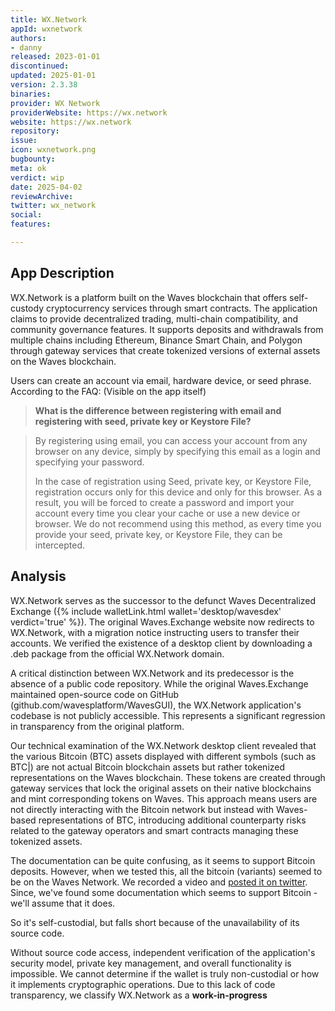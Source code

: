 ```yaml
---
title: WX.Network
appId: wxnetwork
authors:
- danny
released: 2023-01-01
discontinued: 
updated: 2025-01-01
version: 2.3.38
binaries: 
provider: WX Network
providerWebsite: https://wx.network
website: https://wx.network
repository: 
issue: 
icon: wxnetwork.png
bugbounty: 
meta: ok
verdict: wip
date: 2025-04-02
reviewArchive: 
twitter: wx_network
social: 
features: 

---
```


## App Description

WX.Network is a platform built on the Waves blockchain that offers self-custody cryptocurrency services through smart contracts. The application claims to provide decentralized trading, multi-chain compatibility, and community governance features. It supports deposits and withdrawals from multiple chains including Ethereum, Binance Smart Chain, and Polygon through gateway services that create tokenized versions of external assets on the Waves blockchain.

Users can create an account via email, hardware device, or seed phrase. According to the FAQ: (Visible on the app itself)

> **What is the difference between registering with email and registering with seed, private key or Keystore File?**

> By registering using email, you can access your account from any browser on any device, simply by specifying this email as a login and specifying your password.
>
> In the case of registration using Seed, private key, or Keystore File, registration occurs only for this device and only for this browser. As a result, you will be forced to create a password and import your account every time you clear your cache or use a new device or browser. We do not recommend using this method, as every time you provide your seed, private key, or Keystore File, they can be intercepted.

## Analysis

WX.Network serves as the successor to the defunct Waves Decentralized Exchange ({% include walletLink.html wallet='desktop/wavesdex' verdict='true' %}). The original Waves.Exchange website now redirects to WX.Network, with a migration notice instructing users to transfer their accounts. We verified the existence of a desktop client by downloading a .deb package from the official WX.Network domain.

A critical distinction between WX.Network and its predecessor is the absence of a public code repository. While the original Waves.Exchange maintained open-source code on GitHub (github.com/wavesplatform/WavesGUI), the WX.Network application's codebase is not publicly accessible. This represents a significant regression in transparency from the original platform.

Our technical examination of the WX.Network desktop client revealed that the various Bitcoin (BTC) assets displayed with different symbols (such as BTC|) are not actual Bitcoin blockchain assets but rather tokenized representations on the Waves blockchain. These tokens are created through gateway services that lock the original assets on their native blockchains and mint corresponding tokens on Waves. This approach means users are not directly interacting with the Bitcoin network but instead with Waves-based representations of BTC, introducing additional counterparty risks related to the gateway operators and smart contracts managing these tokenized assets.

The documentation can be quite confusing, as it seems to support Bitcoin deposits. However, when we tested this, all the bitcoin (variants) seemed to be on the Waves Network. We recorded a video and [posted it on twitter](https://x.com/BitcoinWalletz/status/1907388783885951461). Since, we've found some documentation which seems to support Bitcoin - we'll assume that it does. 

So it's self-custodial, but falls short because of the unavailability of its source code.

Without source code access, independent verification of the application's security model, private key management, and overall functionality is impossible. We cannot determine if the wallet is truly non-custodial or how it implements cryptographic operations. Due to this lack of code transparency, we classify WX.Network as a **work-in-progress**

